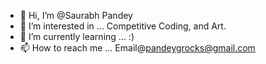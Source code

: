 - 👋 Hi, I’m @Saurabh Pandey
- 👀 I’m interested in ... Competitive Coding, and Art.
- 🌱 I’m currently learning ... :)
- 📫 How to reach me ... Email@pandeygrocks@gmail.com

<!---
Pandey-SaurabhP/Pandey-SaurabhP is a ✨ special ✨ repository because its `README.md` (this file) appears on your GitHub profile.
You can click the Preview link to take a look at your changes.
--->
